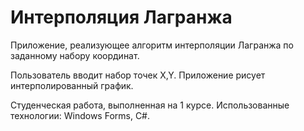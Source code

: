 # Интерполяция Лагранжа

Приложение, реализующее алгоритм интерполяции Лагранжа по заданному набору координат.

Пользователь вводит набор точек X,Y. Приложение рисует интерполированный график.

Студенческая работа, выполненная на 1 курсе.
Использованные технологии: Windows Forms, C#.
